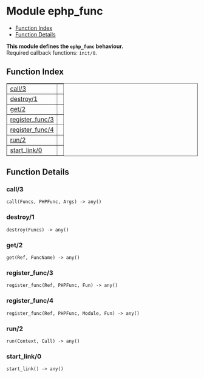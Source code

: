 

# Module ephp_func #
* [Function Index](#index)
* [Function Details](#functions)

__This module defines the `ephp_func` behaviour.__<br /> Required callback functions: `init/0`.
<a name="index"></a>

## Function Index ##


<table width="100%" border="1" cellspacing="0" cellpadding="2" summary="function index"><tr><td valign="top"><a href="#call-3">call/3</a></td><td></td></tr><tr><td valign="top"><a href="#destroy-1">destroy/1</a></td><td></td></tr><tr><td valign="top"><a href="#get-2">get/2</a></td><td></td></tr><tr><td valign="top"><a href="#register_func-3">register_func/3</a></td><td></td></tr><tr><td valign="top"><a href="#register_func-4">register_func/4</a></td><td></td></tr><tr><td valign="top"><a href="#run-2">run/2</a></td><td></td></tr><tr><td valign="top"><a href="#start_link-0">start_link/0</a></td><td></td></tr></table>


<a name="functions"></a>

## Function Details ##

<a name="call-3"></a>

### call/3 ###

`call(Funcs, PHPFunc, Args) -> any()`


<a name="destroy-1"></a>

### destroy/1 ###

`destroy(Funcs) -> any()`


<a name="get-2"></a>

### get/2 ###

`get(Ref, FuncName) -> any()`


<a name="register_func-3"></a>

### register_func/3 ###

`register_func(Ref, PHPFunc, Fun) -> any()`


<a name="register_func-4"></a>

### register_func/4 ###

`register_func(Ref, PHPFunc, Module, Fun) -> any()`


<a name="run-2"></a>

### run/2 ###

`run(Context, Call) -> any()`


<a name="start_link-0"></a>

### start_link/0 ###

`start_link() -> any()`


